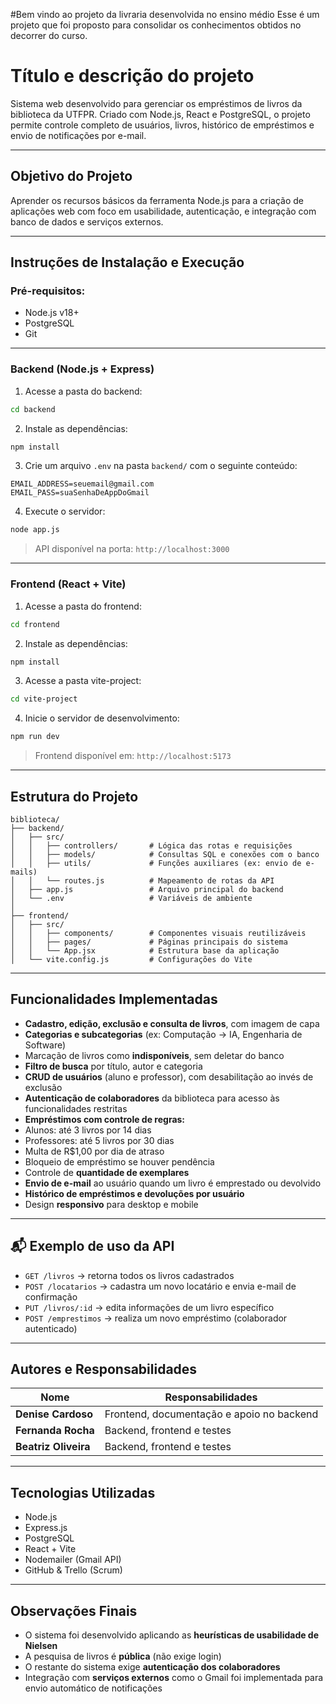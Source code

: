 #Bem vindo ao projeto da livraria desenvolvida no ensino médio
Esse é um projeto que foi proposto para consolidar os conhecimentos obtidos no decorrer do curso.


# Título e descrição do projeto

Sistema web desenvolvido para gerenciar os empréstimos de livros da biblioteca da UTFPR. Criado com Node.js, React e PostgreSQL, o projeto permite controle completo de usuários, livros, histórico de empréstimos e envio de notificações por e-mail.

---

## Objetivo do Projeto

Aprender os recursos básicos da ferramenta Node.js para a criação de aplicações web com foco em usabilidade, autenticação, e integração com banco de dados e serviços externos.

---

## Instruções de Instalação e Execução

### Pré-requisitos:
- Node.js v18+
- PostgreSQL
- Git

---

### Backend (Node.js + Express)

1. Acesse a pasta do backend:
```bash
cd backend
```

2. Instale as dependências:
```bash
npm install
```

3. Crie um arquivo `.env` na pasta `backend/` com o seguinte conteúdo:

```
EMAIL_ADDRESS=seuemail@gmail.com
EMAIL_PASS=suaSenhaDeAppDoGmail
```

4. Execute o servidor:
```bash
node app.js
```

> API disponível na porta: `http://localhost:3000`

---

### Frontend (React + Vite)

1. Acesse a pasta do frontend:
```bash
cd frontend
```

2. Instale as dependências:
```bash
npm install
```

3. Acesse a pasta vite-project:
```bash
cd vite-project
```

4. Inicie o servidor de desenvolvimento:
```bash
npm run dev
```

> Frontend disponível em: `http://localhost:5173`

---

## Estrutura do Projeto

```
biblioteca/
├── backend/
│   ├── src/
│   │   ├── controllers/       # Lógica das rotas e requisições
│   │   ├── models/            # Consultas SQL e conexões com o banco
│   │   ├── utils/             # Funções auxiliares (ex: envio de e-mails)
│   │   └── routes.js          # Mapeamento de rotas da API
│   ├── app.js                 # Arquivo principal do backend
│   └── .env                   # Variáveis de ambiente
│
├── frontend/
│   ├── src/
│   │   ├── components/        # Componentes visuais reutilizáveis
│   │   ├── pages/             # Páginas principais do sistema
│   │   └── App.jsx            # Estrutura base da aplicação
│   └── vite.config.js         # Configurações do Vite
```

---

## Funcionalidades Implementadas

-  **Cadastro, edição, exclusão e consulta de livros**, com imagem de capa
-  **Categorias e subcategorias** (ex: Computação → IA, Engenharia de Software)
-  Marcação de livros como **indisponíveis**, sem deletar do banco
-  **Filtro de busca** por título, autor e categoria
-  **CRUD de usuários** (aluno e professor), com desabilitação ao invés de exclusão
-  **Autenticação de colaboradores** da biblioteca para acesso às funcionalidades restritas
-  **Empréstimos com controle de regras:**
  - Alunos: até 3 livros por 14 dias
  - Professores: até 5 livros por 30 dias
  - Multa de R$1,00 por dia de atraso
  - Bloqueio de empréstimo se houver pendência
-  Controle de **quantidade de exemplares**
-  **Envio de e-mail** ao usuário quando um livro é emprestado ou devolvido
-  **Histórico de empréstimos e devoluções por usuário**
-  Design **responsivo** para desktop e mobile

---

## 📬 Exemplo de uso da API

- `GET /livros` → retorna todos os livros cadastrados  
- `POST /locatarios` → cadastra um novo locatário e envia e-mail de confirmação  
- `PUT /livros/:id` → edita informações de um livro específico  
- `POST /emprestimos` → realiza um novo empréstimo (colaborador autenticado)

---

## Autores e Responsabilidades

| Nome               | Responsabilidades                                  |
|--------------------|----------------------------------------------------|
| **Denise Cardoso** | Frontend, documentação e apoio no backend          |
| **Fernanda Rocha** | Backend, frontend e testes                         |
| **Beatriz Oliveira** | Backend, frontend e testes                       |

---

## Tecnologias Utilizadas

- Node.js
- Express.js
- PostgreSQL
- React + Vite
- Nodemailer (Gmail API)
- GitHub & Trello (Scrum)

---

## Observações Finais

- O sistema foi desenvolvido aplicando as **heurísticas de usabilidade de Nielsen**
- A pesquisa de livros é **pública** (não exige login)
- O restante do sistema exige **autenticação dos colaboradores**
- Integração com **serviços externos** como o Gmail foi implementada para envio automático de notificações
